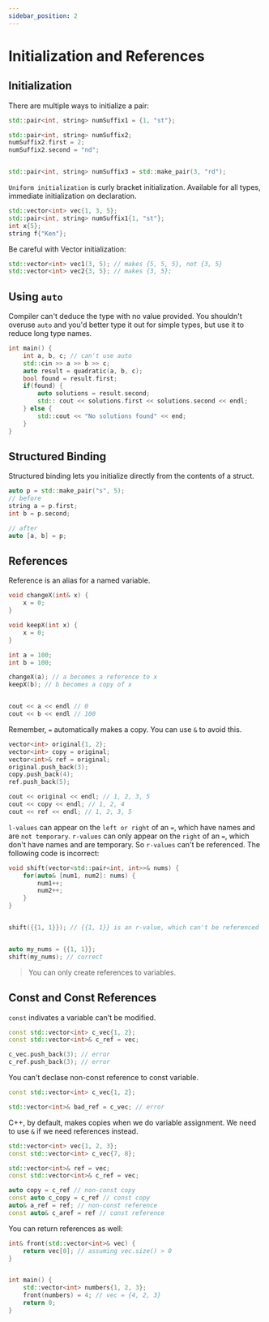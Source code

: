 ```yaml
---
sidebar_position: 2
---
```

# Initialization and References

## Initialization

There are multiple ways to initialize a pair:

```cpp
std::pair<int, string> numSuffix1 = {1, "st"};

std::pair<int, string> numSuffix2;
numSuffix2.first = 2;
numSuffix2.second = "nd";


std::pair<int, string> numSuffix3 = std::make_pair(3, "rd");
```

`Uniform initialization` is curly bracket initialization. Available for all types, immediate initialization on declaration.

```cpp
std::vector<int> vec{1, 3, 5};
std::pair<int, string> numSuffix1{1, "st"};
int x{5};
string f{"Ken"};
```

Be careful with Vector initialization:

```cpp
std::vector<int> vec1(3, 5); // makes {5, 5, 5}, not {3, 5}
std::vector<int> vec2{3, 5}; // makes {3, 5};
```

## Using `auto`

Compiler can't deduce the type with no value provided. You shouldn't overuse `auto` and you'd better type it out for simple types, but use it to reduce long type names.

```cpp
int main() {
    int a, b, c; // can't use auto
    std::cin >> a >> b >> c;
    auto result = quadratic(a, b, c);
    bool found = result.first;
    if(found) {
        auto solutions = result.second;
        std:: cout << solutions.first << solutions.second << endl;
    } else {
        std::cout << "No solutions found" << end;
    }
}
```

## Structured Binding

Structured binding lets you initialize directly from the contents of a struct.

```cpp
auto p = std::make_pair("s", 5);
// before
string a = p.first;
int b = p.second;

// after
auto [a, b] = p;
```

## References

Reference is an alias for a named variable.

```cpp
void changeX(int& x) {
    x = 0;
}

void keepX(int x) {
    x = 0;
}

int a = 100;
int b = 100;

changeX(a); // a becomes a reference to x
keepX(b); // b becomes a copy of x


cout << a << endl // 0
cout << b << endl // 100
```

Remember, `=` automatically makes a copy. You can use `&` to avoid this.

```cpp
vector<int> original{1, 2};
vector<int> copy = original;
vector<int>& ref = original;
original.push_back(3);
copy.push_back(4);
ref.push_back(5);

cout << original << endl; // 1, 2, 3, 5
cout << copy << endl; // 1, 2, 4
cout << ref << endl; // 1, 2, 3, 5
```

`l-values` can appear on the `left or right` of an `=`, which have names and are `not temporary`. `r-values` can only appear on the `right` of an `=`, which don't have names and are temporary. So `r-values` can't be referenced. The following code is incorrect:

```cpp
void shift(vector<std::pair<int, int>>& nums) {
    for(auto& [num1, num2]: nums) {
        num1++;
        num2++;
    }
}


shift({{1, 1}}); // {{1, 1}} is an r-value, which can't be referenced


auto my_nums = {{1, 1}};
shift(my_nums); // correct
```

> You can only create references to variables.

## Const and Const References

`const` indivates a variable can't be modified.

```cpp
const std::vector<int> c_vec{1, 2};
const std::vector<int>& c_ref = vec;

c_vec.push_back(3); // error
c_ref.push_back(3); // error
```

You can't declase non-const reference to const variable.

```cpp
const std::vector<int> c_vec{1, 2};

std::vector<int>& bad_ref = c_vec; // error
```

C++, by default, makes copies when we do variable assignment. We need to use `&` if we need references instead.

```cpp
std::vector<int> vec{1, 2, 3};
const std::vector<int> c_vec{7, 8};

std::vector<int>& ref = vec;
const std::vector<int>& c_ref = vec;

auto copy = c_ref // non-const copy
const auto c_copy = c_ref // const copy
auto& a_ref = ref; // non-const reference
const auto& c_aref = ref // const reference
```

You can return references as well:

```cpp
int& front(std::vector<int>& vec) {
    return vec[0]; // assuming vec.size() > 0
}


int main() {
    std::vector<int> numbers{1, 2, 3};
    front(numbers) = 4; // vec = {4, 2, 3}
    return 0;
}
```
